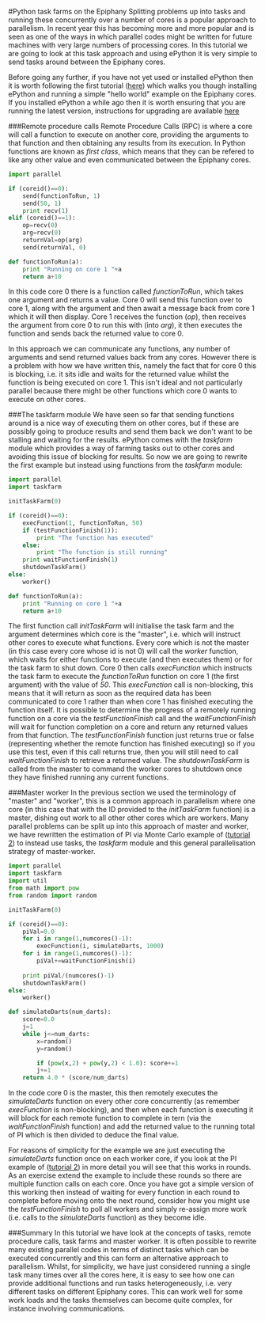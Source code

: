 #Python task farms on the Epiphany
Splitting problems up into tasks and running these concurrently over a number of cores is a popular approach to parallelism. In recent year this has becoming more and more popular and is seen as one of the ways in which parallel codes might be written for future machines with very large numbers of processing cores. In this tutorial we are going to look at this task approach and using ePython it is very simple to send tasks around between the Epiphany cores.

Before going any further, if you have not yet used or installed ePython then it is worth following the first tutorial ([here](tutorial1.md)) which walks you though installing ePython and running a simple "hello world" example on the Epiphany cores. If you installed ePython a while ago then it is worth ensuring that you are running the latest version, instructions for upgrading are available [here](installupgrade.md)

###Remote procedure calls
Remote Procedure Calls (RPC) is where a core will call a function to execute on another core, providing the arguments to that function and then obtaining any results from its execution. In Python functions are known as *first class*, which means that they can be refered to like any other value and even communicated between the Epiphany cores.

```python
import parallel

if (coreid()==0):
	send(functionToRun, 1)
	send(50, 1)
	print recv(1)
elif (coreid()==1):
	op=recv(0)
	arg=recv(0)
	returnVal=op(arg)
	send(returnVal, 0)

def functionToRun(a):
	print "Running on core 1 "+a
	return a+10
```

In this code core 0 there is a function called *functionToRun*, which takes one argument and returns a value. Core 0 will send this function over to core 1, along with the argument and then await a message back from core 1 which it will then display. Core 1 receives the function (*op*), then receives the argument from core 0 to run this with (into *arg*), it then executes the function and sends back the returned value to core 0.

In this approach we can communicate any functions, any number of arguments and send returned values back from any cores. However there is a problem with how we have written this, namely the fact that for core 0 this is blocking, i.e. it sits idle and waits for the returned value whilst the function is being executed on core 1. This isn't ideal and not particularly parallel because there might be other functions which core 0 wants to execute on other cores.

###The taskfarm module
We have seen so far that sending functions around is a nice way of executing them on other cores, but if these are possibly going to produce results and send them back we don't want to be stalling and waiting for the results. ePython comes with the *taskfarm* module which provides a way of farming tasks out to other cores and avoiding this issue of blocking for results. So now we are going to rewrite the first example but instead using functions from the *taskfarm* module:

```python
import parallel
import taskfarm

initTaskFarm(0)

if (coreid()==0):
	execFunction(1, functionToRun, 50)
	if (testFunctionFinish(1)):
		print "The function has executed"
	else:
		print "The function is still running"
	print waitFunctionFinish(1)
	shutdownTaskFarm()
else:
	worker()

def functionToRun(a):
	print "Running on core 1 "+a
	return a+10
```

The first function call *initTaskFarm* will initialise the task farm and the argument determines which core is the "master", i.e. which will instruct other cores to execute what functions. Every core which is not the master (in this case every core whose id is not 0) will call the *worker* function, which waits for either functions to execute (and then executes them) or for the task farm to shut down. Core 0 then calls *execFunction* which instructs the task farm to execute the *functionToRun* function on core 1 (the first argument) with the value of *50*. This *execFunction* call is non-blocking, this means  that it will return as soon as the required data has been communicated to core 1 rather than when core 1 has finished executing the function itself. It is possible to determine the progress of a remotely running function on a core via the *testFunctionFinish* call and the *waitFunctionFinish* will wait for function completion on a core and return any returned values from that function. The *testFunctionFinish* function just returns true or false (representing whether the remote function has finished executing) so if you use this test, even if this call returns true, then you will still need to call *waitFunctionFinish* to retrieve a returned value. The *shutdownTaskFarm* is called from the master to command the worker cores to shutdown once they have finished running any current functions.

###Master worker
In the previous section we used the terminology of "master" and "worker", this is a common approach in parallelism where one core (in this case that with the ID provided to the *initTaskFarm* function) is a master, dishing out work to all other other cores which are workers. Many parallel problems can be split up into this approach of master and worker, we have rewritten the estimation of PI via Monte Carlo example of ([tutorial 2](tutorial2.md)) to instead use tasks, the *taskfarm* module and this general parallelisation strategy of master-worker.

```python
import parallel
import taskfarm
import util
from math import pow
from random import random

initTaskFarm(0)

if (coreid()==0):
	piVal=0.0
	for i in range(1,numcores()-1):
		execFunction(i, simulateDarts, 1000)
	for i in range(1,numcores()-1):
		piVal+=waitFunctionFinish(i)
	
	print piVal/(numcores()-1)
	shutdownTaskFarm()
else:
	worker()

def simulateDarts(num_darts):
	score=0.0
	j=1
	while j<=num_darts:
		x=random()
		y=random()

		if (pow(x,2) + pow(y,2) < 1.0): score+=1			
		j+=1
	return 4.0 * (score/num_darts)
```

In the code core 0 is the master, this then remotely executes the *simulateDarts* function on every other core concurrently (as remember *execFunction* is non-blocking), and then when each function is executing it will block for each remote function to complete in tern (via the *waitFunctionFinish* function) and add the returned value to the running total of PI which is then divided to deduce the final value. 

For reasons of simplicity for the example we are just executing the *simulateDarts* function once on each worker core, if you look at the PI example of ([tutorial 2](tutorial2.md)) in more detail you will see that this works in rounds. As an exercise extend the example to include these rounds so there are multiple function calls on each core. Once you have got a simple version of this working then instead of waiting for every function in each round to complete before moving onto the next round, consider how you might use the *testFunctionFinish* to poll all workers and simply re-assign more work (i.e. calls to the *simulateDarts* function) as they become idle.

###Summary
In this tutorial we have look at the concepts of tasks, remote procedure calls, task farms and master worker. It is often possible to rewrite many existing parallel codes in terms of distinct tasks which can be executed concurrently and this can form an alternative approach to parallelism. Whilst, for simplicity, we have just considered running a single task many times over all the cores here, it is easy to see how one can provide additional functions and run tasks heterogeneously, i.e. very different tasks on different Epiphany cores. This can work well for some work loads and the tasks themselves can become quite complex, for instance involving communications.